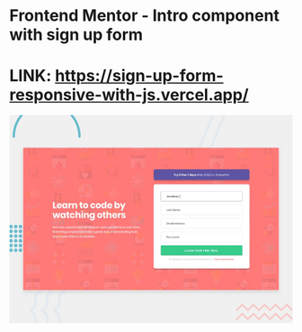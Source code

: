# Frontend Mentor - Intro component with sign up form

# LINK: https://sign-up-form-responsive-with-js.vercel.app/

![Design preview for the Intro component with sign up form coding challenge](./design/desktop-preview.jpg)
